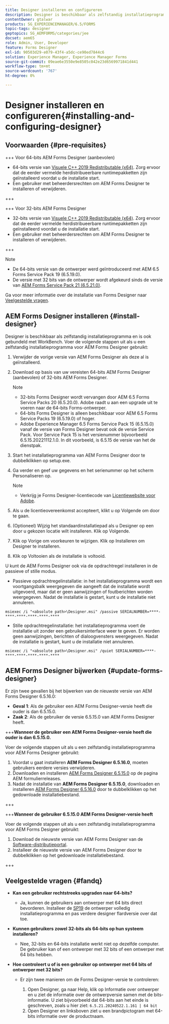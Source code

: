```yaml
---
title: Designer installeren en configureren
description: Designer is beschikbaar als zelfstandig installatieprogramma en is ook gebundeld met Workbench. Leer hoe u zelfstandige Designer installeert.
contentOwner: gtalwar
products: SG_EXPERIENCEMANAGER/6.5/FORMS
topic-tags: designer
geptopics: SG_AEMFORMS/categories/jee
docset: aem65
role: Admin, User, Developer
feature: Forms Designer
exl-id: 90503d29-e079-43f4-a5dc-ce90ed7844c6
solution: Experience Manager, Experience Manager Forms
source-git-commit: 09eae6e3550e9e8505c042e23d6569971841d441
workflow-type: tm+mt
source-wordcount: '767'
ht-degree: 0%

---
```


# Designer installeren en configureren{#installing-and-configuring-designer}

## Voorwaarden {#pre-requisites}

+++ Voor 64-bits AEM Forms Designer (aanbevolen)

* 64-bits versie van  [Visuele C++ 2019 Redistributable (x64)](https://learn.microsoft.com/en-us/cpp/windows/latest-supported-vc-redist?view=msvc-170). Zorg ervoor dat de eerder vermelde herdistribueerbare runtimepakketten zijn geïnstalleerd voordat u de installatie start.
* Een gebruiker met beheerdersrechten om AEM Forms Designer te installeren of verwijderen.

+++

+++ Voor 32-bits AEM Forms Designer

* 32-bits versie van  [Visuele C++ 2019 Redistributable (x64)](https://learn.microsoft.com/en-us/cpp/windows/latest-supported-vc-redist?view=msvc-170). Zorg ervoor dat de eerder vermelde herdistribueerbare runtimepakketten zijn geïnstalleerd voordat u de installatie start.
* Een gebruiker met beheerdersrechten om AEM Forms Designer te installeren of verwijderen.

+++

>[!NOTE]
>
>* De 64-bits versie van de ontwerper werd geïntroduceerd met AEM 6.5 Forms Service Pack 19 (6.5.19.0).
>* De versie met 32 bits van de ontwerper wordt afgekeurd sinds de versie van [AEM Forms Service Pack 21 (6.5.21.0)](https://experienceleague.adobe.com/en/docs/experience-manager-release-information/aem-release-updates/forms-updates/aem-forms-releases).

Ga voor meer informatie over de installatie van Forms Designer naar [Veelgestelde vragen](#fandq).

## AEM Forms Designer installeren {#install-designer}

Designer is beschikbaar als zelfstandig installatieprogramma en is ook gebundeld met WorkBench. Voer de volgende stappen uit als u een zelfstandig installatieprogramma voor AEM Forms Designer gebruikt:

1. Verwijder de vorige versie van AEM Forms Designer als deze al is geïnstalleerd.
1. Download op basis van uw vereisten 64-bits AEM Forms Designer (aanbevolen) of 32-bits AEM Forms Designer.

   >[!NOTE]
   > 
   >* 32-bits Forms Designer wordt vervangen door AEM 6.5 Forms Service Packs 20 (6.5.20.0). Adobe raadt u aan een upgrade uit te voeren naar de 64-bits Forms-ontwerper.
   >* 64-bits Forms Designer is alleen beschikbaar voor AEM 6.5 Forms Service Packs 19 (6.5.19.0) of hoger.
   >* Adobe Experience Manager 6.5 Forms Service Pack 15 (6.5.15.0) vanaf de versie van Forms Designer bevat ook de versie Service Pack. Voor Service Pack 15 is het versienummer bijvoorbeeld 6.5.15.20221112.1.0. In dit voorbeeld, is 6.5.15 de versie van het de dienstpak.

1. Start het installatieprogramma van AEM Forms Designer door te dubbelklikken op setup.exe.
1. Ga verder en geef uw gegevens en het serienummer op het scherm Personaliseren op.

   >[!NOTE]
   >
   >* Verkrijg je Forms Designer-licentiecode van [Licentiewebsite voor Adobe](https://licensing.adobe.com/).

1. Als u de licentieovereenkomst accepteert, klikt u op Volgende om door te gaan.
1. (Optioneel) Wijzig het standaardinstallatiepad als u Designer op een door u gekozen locatie wilt installeren. Klik op Volgende.
1. Klik op Vorige om voorkeuren te wijzigen. Klik op Installeren om Designer te installeren.
1. Klik op Voltooien als de installatie is voltooid.

U kunt de AEM Forms Designer ook via de opdrachtregel installeren in de passieve of stille modus.

* Passieve opdrachtregelinstallatie: in het installatieprogramma wordt een voortgangsbalk weergegeven die aangeeft dat de installatie wordt uitgevoerd, maar dat er geen aanwijzingen of foutberichten worden weergegeven. Nadat de installatie is gestart, kunt u de installatie niet annuleren.

```shell
msiexec /i "<absolute path>\Designer.msi" /passive SERIALNUMBER=****-****-****-****-****-****
```

* Stille opdrachtregelinstallatie: het installatieprogramma voert de installatie uit zonder een gebruikersinterface weer te geven. Er worden geen aanwijzingen, berichten of dialoogvensters weergegeven. Nadat de installatie is gestart, kunt u de installatie niet annuleren.

```shell
msiexec /i "<absolute path>\Designer.msi" /quiet SERIALNUMBER=****-****-****-****-****-****
```

## AEM Forms Designer bijwerken {#update-forms-designer}

Er zijn twee gevallen bij het bijwerken van de nieuwste versie van AEM Forms Designer 6.5.16.0:

* **Geval 1**: Als de gebruiker een AEM Forms Designer-versie heeft die ouder is dan 6.5.15.0.
* **Zaak 2**: Als de gebruiker de versie 6.5.15.0 van AEM Forms Designer heeft.

+++**Wanneer de gebruiker een AEM Forms Designer-versie heeft die ouder is dan 6.5.15.0.**

Voer de volgende stappen uit als u een zelfstandig installatieprogramma voor AEM Forms Designer gebruikt:

1. Voordat u gaat installeren **AEM Forms Designer 6.5.16.0**, moeten gebruikers eerdere versies verwijderen.
1. Downloaden en installeren [AEM Forms Designer 6.5.15.0](https://experienceleague.adobe.com/docs/experience-manager-release-information/aem-release-updates/forms-updates/aem-forms-releases.html) op de pagina AEM formulierreleases.
1. Nadat de installatie van **AEM Forms Designer 6.5.15.0**, downloaden en installeren [AEM Forms Designer 6.5.16.0](https://experienceleague.adobe.com/docs/experience-manager-release-information/aem-release-updates/forms-updates/aem-forms-releases.html) door te dubbelklikken op het gedownloade installatiebestand.

+++

+++**Wanneer de gebruiker 6.5.15.0 AEM Forms Designer-versie heeft**

Voer de volgende stappen uit als u een zelfstandig installatieprogramma voor AEM Forms Designer gebruikt:
1. Download de nieuwste versie van AEM Forms Designer van de [Software-distributieportal](https://experienceleague.adobe.com/docs/experience-manager-release-information/aem-release-updates/forms-updates/aem-forms-releases.html).
1. Installeer de nieuwste versie van AEM Forms Designer door te dubbelklikken op het gedownloade installatiebestand.

+++

## Veelgestelde vragen {#fandq}

* **Kan een gebruiker rechtstreeks upgraden naar 64-bits?**
   * Ja, kunnen de gebruikers aan ontwerper met 64 bits direct bevorderen. Installeer de [SP19](https://experience.adobe.com/#/downloads/content/software-distribution/en/aem.html?package=/content/software-distribution/en/details.html/content/dam/aem/public/adobe/packages/cq650/servicepack/fd/Designer-Patch/sp19_x64/aemforms_designer_6_5_0_wwe_win.zip) de ontwerper volledig installatieprogramma en pas verdere designer flardversie over dat toe.

* **Kunnen gebruikers zowel 32-bits als 64-bits op hun systeem installeren?**
   * Nee, 32-bits en 64-bits installatie werkt niet op dezelfde computer. De gebruiker kan of een ontwerper met 32 bits of een ontwerper met 64 bits hebben.

* **Hoe controleert u of is een gebruiker op ontwerper met 64 bits of ontwerper met 32 bits?**
   * Er zijn twee manieren om de Forms Designer-versie te controleren:

      1. Open Designer, ga naar Help, klik op Informatie over ontwerper en u ziet de informatie over de ontwerpversie samen met de bits-informatie. U ziet bijvoorbeeld dat 64-bits aan het einde is geschreven, zoals u hier ziet:
         `6.5.21.20240522.1.161 | 64 bit`
      1. Open Designer en linksboven ziet u een brandpictogram met 64-bits informatie over de productnaam.